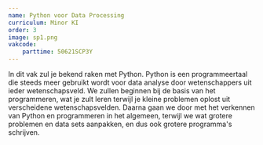 ```yaml
---
name: Python voor Data Processing
curriculum: Minor KI
order: 3
image: sp1.png
vakcode:
    parttime: 50621SCP3Y
---
```


In dit vak zul je bekend raken met Python. Python is een programmeertaal die steeds meer gebruikt wordt voor data analyse door wetenschappers uit ieder wetenschapsveld. We zullen beginnen bij de basis van het programmeren, wat je zult leren terwijl je kleine problemen oplost uit verscheidene wetenschapsvelden. Daarna gaan we door met het verkennen van Python en programmeren in het algemeen, terwijl we wat grotere problemen en data sets aanpakken, en dus ook grotere programma's schrijven.